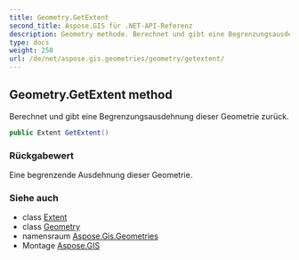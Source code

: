 ```yaml
---
title: Geometry.GetExtent
second_title: Aspose.GIS für .NET-API-Referenz
description: Geometry methode. Berechnet und gibt eine Begrenzungsausdehnung dieser Geometrie zurück.
type: docs
weight: 250
url: /de/net/aspose.gis.geometries/geometry/getextent/
---
```

## Geometry.GetExtent method

Berechnet und gibt eine Begrenzungsausdehnung dieser Geometrie zurück.

```csharp
public Extent GetExtent()
```

### Rückgabewert

Eine begrenzende Ausdehnung dieser Geometrie.

### Siehe auch

* class [Extent](../../../aspose.gis/extent/)
* class [Geometry](../)
* namensraum [Aspose.Gis.Geometries](../../geometry/)
* Montage [Aspose.GIS](../../../)


